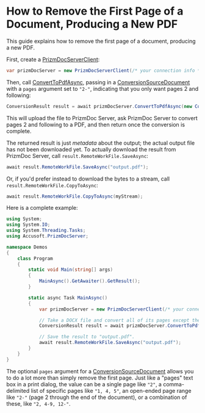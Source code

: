 # How to Remove the First Page of a Document, Producing a New PDF

This guide explains how to remove the first page of a document, producing a new
PDF.

First, create a [PrizmDocServerClient]:

```csharp
var prizmDocServer = new PrizmDocServerClient(/* your connection info */);
```

Then, call [ConvertToPdfAsync], passing in a [ConversionSourceDocument] with a `pages`
argument set to `"2-"`, indicating that you only want pages 2 and following:

```csharp
ConversionResult result = await prizmDocServer.ConvertToPdfAsync(new ConversionSourceDocument("project-proposal.docx", pages: "2-"));
```

This will upload the file to PrizmDoc Server, ask PrizmDoc Server to convert
pages 2 and following to a PDF, and then return once the conversion is complete.

The returned result is just _metadata_ about the output; the actual output file
has not been downloaded yet. To actually download the result from PrizmDoc
Server, call `result.RemoteWorkFile.SaveAsync`:

```csharp
await result.RemoteWorkFile.SaveAsync("output.pdf");
```

Or, if you'd prefer instead to download the bytes to a stream, call
`result.RemoteWorkFile.CopyToAsync`:

```csharp
await result.RemoteWorkFile.CopyToAsync(myStream);
```

Here is a complete example:

```csharp
using System;
using System.IO;
using System.Threading.Tasks;
using Accusoft.PrizmDocServer;

namespace Demos
{
    class Program
    {
        static void Main(string[] args)
        {
            MainAsync().GetAwaiter().GetResult();
        }

        static async Task MainAsync()
        {
            var prizmDocServer = new PrizmDocServerClient(/* your connection info */);

            // Take a DOCX file and convert all of its pages except the first one to a PDF.
            ConversionResult result = await prizmDocServer.ConvertToPdfAsync(new ConversionSourceDocument("project-proposal.docx", pages: "2-"));

            // Save the result to "output.pdf".
            await result.RemoteWorkFile.SaveAsync("output.pdf");
        }
    }
}
```

The optional `pages` argument for a [ConversionSourceDocument] allows you to do a lot more
than simply remove the first page. Just like a "pages" text box in a print
dialog, the value can be a single page like `"2"`, a comma-delimited list of
specific pages like `"1, 4, 5"`, an open-ended page range like `"2-"` (page 2
through the end of the document), or a combination of these, like `"2, 4-9, 12-"`.

[ConversionSourceDocument]: xref:Accusoft.PrizmDocServer.Conversion.ConversionSourceDocument
[PrizmDocServerClient]: xref:Accusoft.PrizmDocServer.PrizmDocServerClient
[ConvertToPdfAsync]: xref:Accusoft.PrizmDocServer.PrizmDocServerClient.ConvertToPdfAsync(System.String,Accusoft.PrizmDocServer.Conversion.HeaderFooterOptions,Accusoft.PrizmDocServer.Conversion.HeaderFooterOptions)
